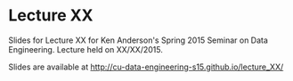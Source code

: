 # Lecture XX

Slides for Lecture XX for Ken Anderson's Spring 2015 Seminar on Data
Engineering. Lecture held on XX/XX/2015.

Slides are available at
http://cu-data-engineering-s15.github.io/lecture_XX/
